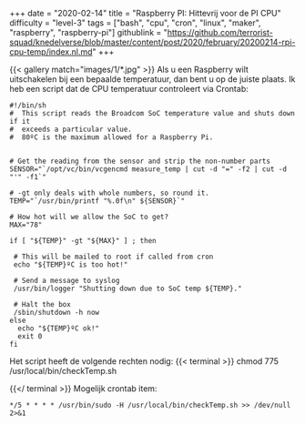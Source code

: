 +++
date = "2020-02-14"
title = "Raspberry PI: Hittevrij voor de PI CPU"
difficulty = "level-3"
tags = ["bash", "cpu", "cron", "linux", "maker", "raspberry", "raspberry-pi"]
githublink = "https://github.com/terrorist-squad/knedelverse/blob/master/content/post/2020/february/20200214-rpi-cpu-temp/index.nl.md"
+++

{{< gallery match="images/1/*.jpg" >}}
Als u een Raspberry wilt uitschakelen bij een bepaalde temperatuur, dan bent u op de juiste plaats. Ik heb een script dat de CPU temperatuur controleert via Crontab:
```
#!/bin/sh
#  This script reads the Broadcom SoC temperature value and shuts down if it
#  exceeds a particular value.
#  80ºC is the maximum allowed for a Raspberry Pi.


# Get the reading from the sensor and strip the non-number parts
SENSOR="`/opt/vc/bin/vcgencmd measure_temp | cut -d "=" -f2 | cut -d "'" -f1`"

# -gt only deals with whole numbers, so round it.
TEMP="`/usr/bin/printf "%.0f\n" ${SENSOR}`"

# How hot will we allow the SoC to get?
MAX="78"

if [ "${TEMP}" -gt "${MAX}" ] ; then

 # This will be mailed to root if called from cron
 echo "${TEMP}ºC is too hot!"

 # Send a message to syslog
 /usr/bin/logger "Shutting down due to SoC temp ${TEMP}."

 # Halt the box
 /sbin/shutdown -h now
else
  echo "${TEMP}ºC ok!"
  exit 0
fi

```
Het script heeft de volgende rechten nodig:
{{< terminal >}}
chmod 775 /usr/local/bin/checkTemp.sh

{{</ terminal >}}
Mogelijk crontab item:
```
*/5 * * * * /usr/bin/sudo -H /usr/local/bin/checkTemp.sh >> /dev/null 2>&1

```
